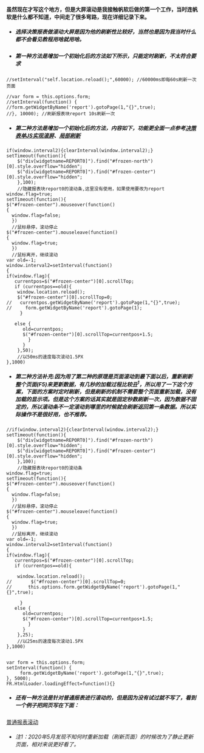 #### 虽然现在才写这个地方，但是大屏滚动是我接触帆软后做的第一个工作，当时连帆软是什么都不知道，中间走了很多弯路，现在详细记录下来。
* ##### 选择决策报表做滚动大屏是因为他的刷新性比较好，当然也是因为我当时什么都不会看见教程用啥就用啥。
* ##### 第一种方法是增加一个初始化后的方法如下所示，只能定时刷新，不太符合要求
```
//setInterval("self.location.reload();",60000); //60000ms即每60s刷新一次页面

//var form = this.options.form;
//setInterval(function() {
//form.getWidgetByName('report').gotoPage(1,"{}",true);
//}, 10000); //刷新报表块report 10s刷新一次
```
* ##### 第二种方法是增加一个初始化后的方法，内容如下，功能更全面一点参考[决策表单JS实现滚屏](https://blog.csdn.net/DN_XIAOXIAO/article/details/79976703)、[局部刷新](https://www.cnblogs.com/ytwy/p/4870784.html)
```
if(window.interval2){clearInterval(window.interval2);}  
setTimeout(function(){  
    $("div[widgetname=REPORT0]").find("#frozen-north")[0].style.overflow="hidden";  
    $("div[widgetname=REPORT0]").find("#frozen-center")[0].style.overflow="hidden";  
    },100);  
    //隐藏报表块report0的滚动条,这里没有使用，如果使用要改为report  
window.flag=true;  
setTimeout(function(){     
$("#frozen-center").mouseover(function()    
{    
  window.flag=false;    
  })  
  //鼠标悬停，滚动停止  
$("#frozen-center").mouseleave(function()    
{    
  window.flag=true;    
  })    
  //鼠标离开，继续滚动  
var old=-1;   
window.interval2=setInterval(function()    
{  
if(window.flag){  
   currentpos=$("#frozen-center")[0].scrollTop;    
   if (currentpos==old){  
    window.location.reload();   
    $("#frozen-center")[0].scrollTop=0;  
//   currentpos.getWidgetByName('report').gotoPage(1,"{}",true);  
//     form.getWidgetByName('report').gotoPage(1);  
     } 

   else {    
      old=currentpos;    
      $("#frozen-center")[0].scrollTop=currentpos+1.5;    
        }    
      }  
    },50);  
    //以50ms的速度每次滚动1.5PX  
},1000)  
```
* ##### 第二种方法补充:因为用了第二种的原理是页面滚动到最下面以后，重新刷新整个页面(F5)来更新数据，有几秒的加载过程比较丑<sup>1</sup>，所以用了一下这个方案，下面的方案时定时刷新，但是刷新的机制不需要整个页面重新加载，没有加载的显示项。但是这个方案的话其实就是固定秒数刷新一次，因为数据不固定的，所以滚动条不一定滚动到哪里的时候就会刷新返回第一条数据。所以实际操作不是很好用，也不推荐。
```
//if(window.interval2){clearInterval(window.interval2);}  
setTimeout(function(){  
    $("div[widgetname=REPORT0]").find("#frozen-north")[0].style.overflow="hidden";  
    $("div[widgetname=REPORT0]").find("#frozen-center")[0].style.overflow="hidden";  
    },100);  
    //隐藏报表块report0的滚动条  
window.flag=true;  
setTimeout(function(){     
$("#frozen-center").mouseover(function()    
{    
  window.flag=false;    
  })  
  //鼠标悬停，滚动停止  
$("#frozen-center").mouseleave(function()    
{    
  window.flag=true;    
  })    
  //鼠标离开，继续滚动  
var old=-1;     
window.interval2=setInterval(function()    
{  
if(window.flag){  
   currentpos=$("#frozen-center")[0].scrollTop;    
   if (currentpos==old){

    window.location.reload(); 
//   	 $("#frozen-center")[0].scrollTop=0;  
//   	this.options.form.getWidgetByName('report').gotoPage(1,"{}",true); 
     
     }    
   else {    
      old=currentpos;    
      $("#frozen-center")[0].scrollTop=currentpos+1.5;    
        }    
      }  
    },25);  
    //以25ms的速度每次滚动1.5PX  
},1000)  


var form = this.options.form;
setInterval(function() { 
     form.getWidgetByName('report').gotoPage(1,"{}",true);
}, 5000);
FR.HtmlLoader.loadingEffect=function(){}
```
* ##### 还有一种方法是针对普通报表进行滚动的，但是因为没有试过就不写了，看到一个例子把网页写在下面：
[普通报表滚动](https://www.cnblogs.com/Williamls/p/10614493.html)

* ###### 注1：2020年5月发现不知何时重新加载（刷新页面）的时候改为了静止更新页面，相对来说更好看了。 
